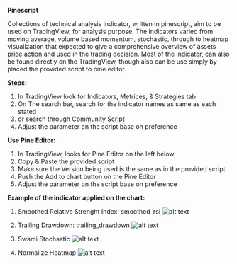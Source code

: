 __Pinescript__

Collections of technical analysis indicator, written in pinescript, aim to be used on TradingView, for analysis purpose. The indicators varied from moving average, volume based momentum, stochastic, through to heatmap visualization that expected to give a comprehensive overview of assets price action and used in the trading decision. Most of the indicator, can also be found directly on the TradingView, though also can be use simply by placed the provided script to pine editor.


__Steps:__
  1. In TradingView look for Indicators, Metrices, & Strategies tab
  2. On The search bar, search for the indicator names as same as each stated
  3. or search through Community Script
  4. Adjust the parameter on the script base on preference


__Use Pine Editor:__
  1. In TradingView, looks for Pine Editor on the left below
  2. Copy & Paste the provided script
  3. Make sure the Version being used is the same as in the provided script
  4. Push the Add to chart button on the Pine Editor
  5. Adjust the parameter on the script base on preference
  

__Example of the indicator applied on the chart:__

1. Smoothed Relative Strenght Index: smoothed_rsi
![alt text](https://www.tradingview.com/x/9mq0YI2C/)

2. Trailing Drawdown: trailing_drawdown
![alt text](https://www.tradingview.com/x/HLW8QUrG/)

3. Swami Stochastic
![alt text](https://www.tradingview.com/x/08Wek6cM/)

4. Normalize Heatmap
![alt text](https://www.tradingview.com/x/Gny51Bpb/)
